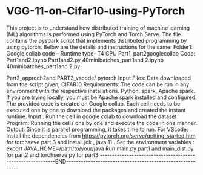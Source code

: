 # VGG-11-on-Cifar10-using-PyTorch
This project is to understand how distributed training of machine learning (ML)  algorithms is performed using PyTorch and Torch Serve.
The file contains the pyspark script that implements distributed programming by using 
pytorch. 
Below are the details and instructions for the same: 
Folder1: Google collab code – Runtime type- T4 GPU
Part1_part2googlecollab
Code: Part1and2.ipynb
 Part1and2.py
 40minibatches_part1and 2.ipynb
 40minibatches_part1and 2.py

Part2_approch2and PART3_vscode/ pytorch
Input Files: Data downloaded from the script given, CIFAR10
Requirements: 
The code can be run in any environment with the respective installations.
Python, spark, Apache spark. If you are trying locally, you must be Apache spark installed and 
configured.
The provided code is created on Google collab. Each cell needs to be executed one by one to 
download the packages and created the instant runtime. 
Input : Run the cell in google colab to download the dataset
Program: Running the cells one by one and execute the code in one manner. 
Output: Since it is parallel programming, it takes time to run. 
For VScode: Install the dependencies from https://pytorch.org/serve/getting_started.htm for 
torchseve part 3 and install jdk , java 11 . 
Set the environment variables : export JAVA_HOME=/path/to/your/java
Run main.py part1 and main_dist.py for part2 and torchserve.py for part3
-----------------------------------------------------------END----------------------------------------------------------

